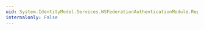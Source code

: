 ```yaml
---
uid: System.IdentityModel.Services.WSFederationAuthenticationModule.Reply
internalonly: False
---
```


